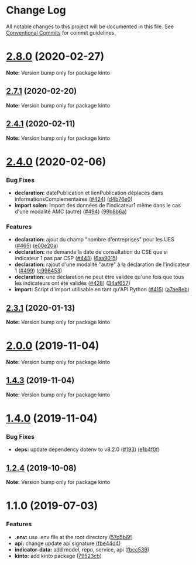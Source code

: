 # Change Log

All notable changes to this project will be documented in this file.
See [Conventional Commits](https://conventionalcommits.org) for commit guidelines.

# [2.8.0](https://github.com/SocialGouv/egapro/compare/v2.7.1...v2.8.0) (2020-02-27)

**Note:** Version bump only for package kinto





## [2.7.1](https://github.com/SocialGouv/egapro/compare/v2.7.0...v2.7.1) (2020-02-20)

**Note:** Version bump only for package kinto





## [2.4.1](https://github.com/SocialGouv/egapro/compare/v2.4.0...v2.4.1) (2020-02-11)

**Note:** Version bump only for package kinto





# [2.4.0](https://github.com/SocialGouv/egapro/compare/v2.3.1...v2.4.0) (2020-02-06)


### Bug Fixes

* **declaration:** datePublication et lienPublication déplacés dans informationsComplementaires ([#424](https://github.com/SocialGouv/egapro/issues/424)) ([d4b76e0](https://github.com/SocialGouv/egapro/commit/d4b76e0))
* **import solen:** import des données de l'indicateur1 même dans le cas d'une modalité AMC (autre) ([#494](https://github.com/SocialGouv/egapro/issues/494)) ([99b8b6a](https://github.com/SocialGouv/egapro/commit/99b8b6a))


### Features

* **declaration:** ajout du champ "nombre d'entreprises" pour les UES ([#465](https://github.com/SocialGouv/egapro/issues/465)) ([e00e20a](https://github.com/SocialGouv/egapro/commit/e00e20a))
* **declaration:** ne demande la date de consultation du CSE que si indicateur 1 pas par CSP ([#443](https://github.com/SocialGouv/egapro/issues/443)) ([6aa9015](https://github.com/SocialGouv/egapro/commit/6aa9015))
* **declaration:** rajout d'une modalité "autre" à la déclaration de l'indicateur 1 ([#499](https://github.com/SocialGouv/egapro/issues/499)) ([c998453](https://github.com/SocialGouv/egapro/commit/c998453))
* **declaration:** une déclaration ne peut être validée qu'une fois que tous les indicateurs ont été validés ([#428](https://github.com/SocialGouv/egapro/issues/428)) ([34af657](https://github.com/SocialGouv/egapro/commit/34af657))
* **import:** Script d'import utilisable en tant qu'API Python ([#415](https://github.com/SocialGouv/egapro/issues/415)) ([a7ae8eb](https://github.com/SocialGouv/egapro/commit/a7ae8eb))





## [2.3.1](https://github.com/SocialGouv/egapro/compare/v2.3.0...v2.3.1) (2020-01-13)

**Note:** Version bump only for package kinto





# [2.0.0](https://github.com/SocialGouv/egapro/compare/v1.4.0...v2.0.0) (2019-11-04)

**Note:** Version bump only for package kinto





## [1.4.3](https://github.com/SocialGouv/egapro/compare/v1.4.0...v1.4.3) (2019-11-04)

**Note:** Version bump only for package kinto





# [1.4.0](https://github.com/SocialGouv/egapro/compare/v1.2.4...v1.4.0) (2019-11-04)


### Bug Fixes

* **deps:** update dependency dotenv to v8.2.0 ([#193](https://github.com/SocialGouv/egapro/issues/193)) ([e1b4f0f](https://github.com/SocialGouv/egapro/commit/e1b4f0f))





## [1.2.4](https://github.com/SocialGouv/egapro/compare/v1.2.3...v1.2.4) (2019-10-08)

**Note:** Version bump only for package kinto





# 1.1.0 (2019-07-03)


### Features

* **.env:** use .env file at the root directory ([57d5b6f](https://github.com/SocialGouv/egapro/commit/57d5b6f))
* **api:** change update api signature ([fbe44d4](https://github.com/SocialGouv/egapro/commit/fbe44d4))
* **indicator-data:** add model, repo, service, api ([fbcc539](https://github.com/SocialGouv/egapro/commit/fbcc539))
* **kinto:** add kinto package ([79523cb](https://github.com/SocialGouv/egapro/commit/79523cb))
